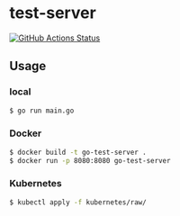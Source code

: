 # test-server
[![GitHub Actions Status](https://github.com/grimoh/test-server/workflows/Go/badge.svg?branch=master)](https://github.com/grimoh/test-server/actions)

## Usage
### local

```sh
$ go run main.go
```

### Docker

```sh
$ docker build -t go-test-server .
$ docker run -p 8080:8080 go-test-server
```

### Kubernetes

```sh
$ kubectl apply -f kubernetes/raw/
```
